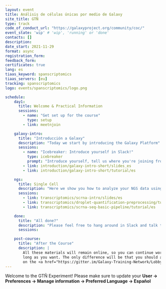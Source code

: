 ```yaml
---
layout: event
title: Análisis de células únicas por medio de Galaxy
site_title: GTÑ
type: track
code_of_conduct_url: "https://galaxyproject.org/community/coc/"
event_state: 'wip' # 'wip', 'running' or 'done'
contacts: []
description:
date_start: 2021-11-29
format: async
registration_form:
feedback_form:
certificates: true
lang: es
tiaas_keyword: spanscriptomics
tiaas_servers: [eu]
tracking: spanscriptomics
logo: events/spanscriptomics/logo.png

schedule:
    day1:
      title: Welcome & Practical Information
      sessions:
        - name: "Get set up for the course"
          type: setup
        - link: meetnjoin

    galaxy-intro:
      title: "Introducción a Galaxy"
      description: "Today we start by introducing the Galaxy Platform"
      sessions:
        - name: "Icebreaker: Introduce yourself in Slack!"
          type: icebreaker
          prompt: "Introduce yourself, tell us where you're joining from, and one thing about your surroundings (e.g. it's snowing outside, there's a squirrel on my porch, my cat is on my keyboard)"
        - link: introduction/galaxy-intro-short/slides_es
        - link: introduction/galaxy-intro-short/tutorial/es

    ngs:
      title: Single Cell
      description: "Here we show you how to analyze your NGS data using Galaxy."
      sessions:
        - link: transcriptomics/scrna-intro/slides/es
        - link: transcriptomics/droplet-quantification-preprocessing/tutorial/es
        - link: transcriptomics/scrna-seq-basic-pipeline/tutorial/es

    done:
      title: "All done?"
      description: "Please feel free to hang around in Slack and talk to us and the rest of the Galaxy community! Thanks for joining!!"
      sessions:

    post-course:
      title: "After the Course"
      description: |
        All these materials will remain online, so you can continue working on them for as
        long as you want. The only difference will be that you should ask your questions
        on the <a href="https://gitter.im/Galaxy-Training-Network/Lobby">GTN Gitter channel</a>, instead of Slack.
---
```


Welcome to the GTÑ Experiment! Please make sure to update your **User → Preferences → Manage information → Preferred Language → Español**
